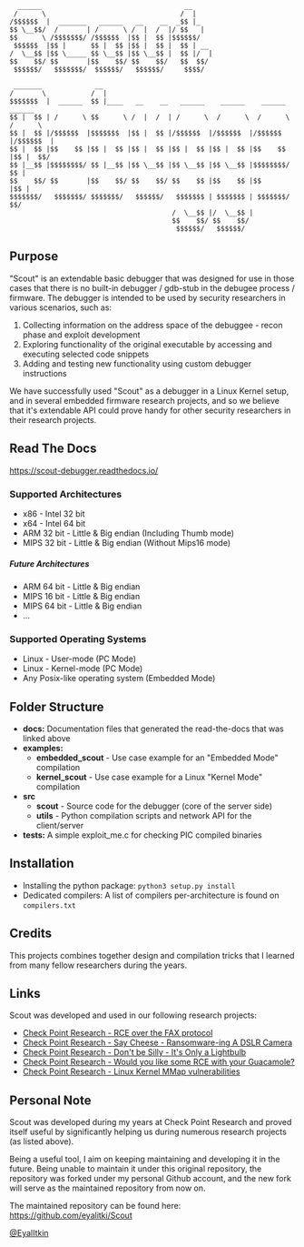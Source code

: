 
      ______                                   __                                   
     /      \                                 /  |                                  
    /$$$$$$  |  _______   ______   __    __  _$$ |_                                 
    $$ \__$$/  /       | /      \ /  |  /  |/ $$   |                                
    $$      \ /$$$$$$$/ /$$$$$$  |$$ |  $$ |$$$$$$/                                 
     $$$$$$  |$$ |      $$ |  $$ |$$ |  $$ |  $$ | __                               
    /  \__$$ |$$ \_____ $$ \__$$ |$$ \__$$ |  $$ |/  |                              
    $$    $$/ $$       |$$    $$/ $$    $$/   $$  $$/                               
     $$$$$$/   $$$$$$$/  $$$$$$/   $$$$$$/     $$$$/                                
                                               
     _______             __                                                         
    /       \           /  |                                                        
    $$$$$$$  |  ______  $$ |____   __    __   ______    ______    ______    ______  
    $$ |  $$ | /      \ $$      \ /  |  /  | /      \  /      \  /      \  /      \ 
    $$ |  $$ |/$$$$$$  |$$$$$$$  |$$ |  $$ |/$$$$$$  |/$$$$$$  |/$$$$$$  |/$$$$$$  |
    $$ |  $$ |$$    $$ |$$ |  $$ |$$ |  $$ |$$ |  $$ |$$ |  $$ |$$    $$ |$$ |  $$/ 
    $$ |__$$ |$$$$$$$$/ $$ |__$$ |$$ \__$$ |$$ \__$$ |$$ \__$$ |$$$$$$$$/ $$ |      
    $$    $$/ $$       |$$    $$/ $$    $$/ $$    $$ |$$    $$ |$$       |$$ |      
    $$$$$$$/   $$$$$$$/ $$$$$$$/   $$$$$$/   $$$$$$$ | $$$$$$$ | $$$$$$$/ $$/       
                                            /  \__$$ |/  \__$$ |                    
                                            $$    $$/ $$    $$/                     
                                             $$$$$$/   $$$$$$/
                                             
## Purpose
"Scout" is an extendable basic debugger that was designed for use in those cases that there is no built-in debugger / gdb-stub in the debugee process / firmware. The debugger is intended to be used by security researchers in various scenarios, such as:
1. Collecting information on the address space of the debuggee - recon phase and exploit development
2. Exploring functionality of the original executable by accessing and executing selected code snippets
3. Adding and testing new functionality using custom debugger instructions

We have successfully used "Scout" as a debugger in a Linux Kernel setup, and in several embedded firmware research projects, and so we believe that it's extendable API could prove handy for other security researchers in their research projects.

## Read The Docs
https://scout-debugger.readthedocs.io/

### Supported Architectures
* x86 - Intel 32 bit
* x64 - Intel 64 bit
* ARM  32 bit - Little & Big endian (Including Thumb mode)
* MIPS 32 bit - Little & Big endian (Without Mips16 mode)

##### Future Architectures
* ARM  64 bit - Little & Big endian
* MIPS 16 bit - Little & Big endian
* MIPS 64 bit - Little & Big endian
* ...

### Supported Operating Systems
* Linux - User-mode (PC Mode)
* Linux - Kernel-mode (PC Mode)
* Any Posix-like operating system (Embedded Mode)

## Folder Structure
* **docs:** Documentation files that generated the read-the-docs that was linked above
* **examples:**
  * **embedded_scout** - Use case example for an "Embedded Mode" compilation
  * **kernel_scout** - Use case example for a Linux "Kernel Mode" compilation
* **src**
  * **scout** - Source code for the debugger (core of the server side)
  * **utils** - Python compilation scripts and network API for the client/server
* **tests:** A simple exploit_me.c for checking PIC compiled binaries

## Installation
* Installing the python package: ```python3 setup.py install```
* Dedicated compilers: A list of compilers per-architecture is found on ```compilers.txt```

## Credits
This projects combines together design and compilation tricks that I learned from many fellow researchers during the years.

## Links
Scout was developed and used in our following research projects:
* [Check Point Research - RCE over the FAX protocol](https://research.checkpoint.com/sending-fax-back-to-the-dark-ages)
* [Check Point Research - Say Cheese - Ransomware-ing A DSLR Camera](https://research.checkpoint.com/say-cheese-ransomware-ing-a-dslr-camera)
* [Check Point Research - Don't be Silly - It's Only a Lightbulb](https://research.checkpoint.com/2020/dont-be-silly-its-only-a-lightbulb/)
* [Check Point Research - Would you like some RCE with your Guacamole?](https://research.checkpoint.com/2020/apache-guacamole-rce/)
* [Check Point Research - Linux Kernel MMap vulnerabilities](https://research.checkpoint.com/mmap-vulnerabilities-linux-kernel)

## Personal Note
Scout was developed during my years at Check Point Research and proved itself useful by significantly helping us during numerous research projects (as listed above).

Being a useful tool, I aim on keeping maintaining and developing it in the future. Being unable to maintain it under this original repository, the repository was forked under my personal Github account, and the new fork will serve as the maintained repository from now on.

The maintained repository can be found here: https://github.com/eyalitki/Scout

[@EyalItkin](https://twitter.com/EyalItkin)